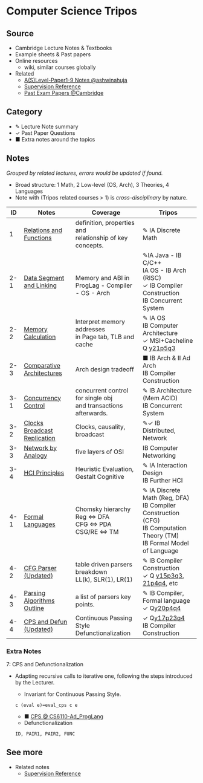 # Computer Science Tripos

## Source

- Cambridge Lecture Notes & Textbooks
- Example sheets & Past papers
- Online resources
  - wiki, similar courses globally
- Related
  - [A(S)Level-Paper1-9 Notes @ashwinahuja](https://github.com/ashwinahuja/Cambridge-Computer-Science-Tripos-Notes)
  - [Supervision Reference](./Supervision_Reference.html)
  - [Past Exam Papers @Cambridge](https://www.cl.cam.ac.uk/teaching/exams/pastpapers/)

## Category

- ✎ Lecture Note summary
- ✓ Past Paper Questions
- ■ Extra notes around the topics

## Notes

*Grouped by related lectures, errors would be updated if found.*

- Broad structure: 1 Math, 2 Low-level (OS, Arch), 3 Theories, 4 Languages
- Note with (Tripos related courses > 1) is *cross-disciplinary* by nature.

| ID  | Notes                                                                    | Coverage                                                              | Tripos                                                                                                                                                                                       |
| --- | ------------------------------------------------------------------------ | --------------------------------------------------------------------- | -------------------------------------------------------------------------------------------------------------------------------------------------------------------------------------------- |
| 1   | [Relations and Functions](./Note/Relation_Function.pdf)                     | definition, properties and<br />relationship of key concepts.         | ✎ IA Discrete Math                                                                                                                                                                          |
| 2-1 | [Data Segment and Linking](./Note/Data%20Segment%20and%20Linking.pdf)       | <br />Memory and ABI in<br />ProgLag - Compiler - OS - Arch           | ✎IA Java - IB C/C++<br />IA OS - IB Arch (RISC)<br />✓ IB Compiler Construction<br />IB Concurrent System                                                                                  |
| 2-2 | [Memory Calculation](./Note/Memory%20Calculation.pdf)                       | Interpret memory addresses<br />in Page tab, TLB and cache            | ✎ IA OS<br />IB Computer Architecture<br />✓ MSI+Cacheline Q [y21p5q3](https://www.cl.cam.ac.uk/teaching/exams/pastpapers/y2021p5q3.pdf)                                                     |
| 2-3 | [Comparative Architectures](./Note/Comparative%20Architectures.pdf)         | Arch design tradeoff                                                  | ■ IB Arch & II Ad Arch<br />IB Compiler Construction                                                                                                                                        |
| 3-1 | [Concurrency Control](./Note/Concurrency%20Control.pdf)                     | concurrent control for single obj<br /> and transactions afterwards. | ✎ IB Architecture (Mem ACID)<br />IB Concurrent System                                                                                                                                      |
| 3-2 | [Clocks Broadcast Replication](./Note/Clocks%20Broadcast%20Replication.pdf) | Clocks, causality, broadcast                                          | ✎✓ IB Distributed, Network                                                                                                                                                                 |
| 3-3 | [Network by Analogy](./Note/Network%20by%20Analogy.pdf)                     | five layers of OSI                                                    | IB Computer Networking                                                                                                                                                                       |
| 3-4 | [HCI Principles](./Note/HCI.pdf)                                            | Heuristic Evaluation,<br />  Gestalt Cognitive                        | ✎ IA Interaction Design<br />IB Further HCI                                                                                                                                                |
| 4-1 | [Formal Languages](./Note/Formal%20Languages.pdf)                           | Chomsky hierarchy<br />Reg ⇔ DFA<br />CFG ⇔ PDA<br />CSG/RE ⇔ TM  | ✎ IA Discrete Math (Reg, DFA)<br />IB Compiler Construction (CFG)<br />IB Computation Theory (TM)<br />IB Formal Model of Language                                                          |
| 4-2 | [CFG Parser (Updated)](./Note/Parsing.pdf)                                 | table driven parsers breakdown<br />LL(k), SLR(1), LR(1)              | ✎ IB Compiler Construction<br />✓ Q [y15p3q3](https://www.cl.cam.ac.uk/teaching/exams/pastpapers/y2015p3q3.pdf), [21p4q4](https://www.cl.cam.ac.uk/teaching/exams/pastpapers/y2021p4q4.pdf), etc |
| 4-3 | [Parsing Algorithms Outline](./Note/Parsing%20outline.pdf)                  | a list of parsers key points.                                         | ✎ IB Compiler, Formal language<br />   ✓ Q[y20p4q4](https://www.cl.cam.ac.uk/teaching/exams/pastpapers/y2020p4q4.pdf)                                                                         |
| 4-4 | [CPS and Defun (Updated)](./Note/CPS-Defun-y2017p3q4.pdf)                   | Continuous Passing Style<br />Defunctionalization                     | ✓ Q[y17p23q4](https://www.cl.cam.ac.uk/teaching/exams/pastpapers/y2017p23q4.pdf) <br />IB Compiler Construction                                                                               |

### Extra Notes

7: CPS and Defunctionalization

- Adapting recursive calls to iterative one, following the steps introduced by the Lecturer.

  - Invariant for Continuous Passing Style.

  ```
  c (eval e)=eval_cps c e
  ```

  - ■ [CPS @ CS6110-Ad_ProgLang](./Ref/IBCompiler/CPS.pdf)
  - Defunctionalization

  ```
  ID, PAIR1, PAIR2, FUNC
  ```

## See more

- Related notes
  - [Supervision Reference](./Supervision_Reference.md)
